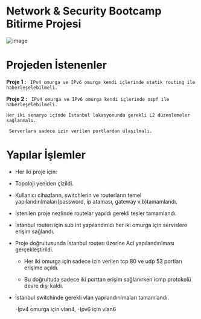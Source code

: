 # Network & Security Bootcamp Bitirme Projesi

![image](https://user-images.githubusercontent.com/100123477/183902743-0dfa076f-0359-4a9f-9ec4-3c66e2b33630.png)

# **Projeden İstenenler**
**Proje 1 :** ``` IPv4 omurga ve IPv6 omurga kendi içlerinde statik routing ile haberleşelebilmeli.```

**Proje 2 :** ``` IPv4 omurga ve IPv6 omurga kendi içlerinde ospf ile haberleşelebilmeli.```

``` Her iki senaryo içinde İstanbul lokasyonunda gerekli L2 düzenlemeler sağlanmalı. ```

``` Serverlara sadece izin verilen portlardan ulaşılmalı.```

# Yapılar İşlemler

- Her iki proje için:

- Topoloji yeniden çizildi.
 
- Kullanıcı cihazların, switchlerin ve routerların temel yapılandırılmaları(password, ip ataması, gateway v.b)tamamlandı.
 
- İstenilen proje nezlinde routelar yapıldı gerekli tesler tamamlandı.
 
- İstanbul routerı için sub int yapılandırıldı her iki omurga için servislere erişim sağlandı.
 
- Proje doğrultusunda İstanbul routerı üzerine Acl yapılandırılması gerçekleştirildi.
 
  - Her iki omurga için sadece izin verilen tcp 80 ve udp 53 portları erişime açıldı.
  
  - Bu doğrultuda sadece iki porttan erişim sağlanırken icmp protokolü devre dışı kaldı.
  
- İstanbul switchinde gerekli vlan yapılandırılmaları tamamlandı.
  
  -Ipv4 omurga için vlan4,
  -Ipv6 için vlan6 

 













